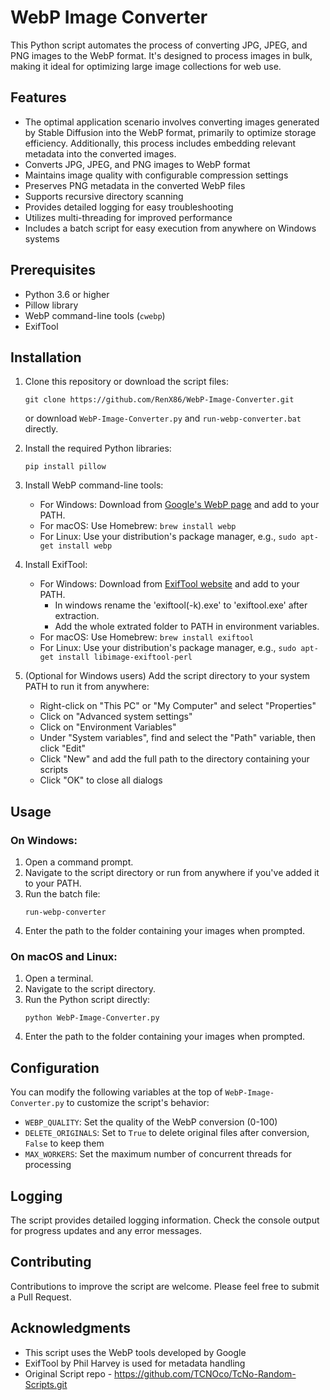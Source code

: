 # WebP Image Converter

This Python script automates the process of converting JPG, JPEG, and PNG images to the WebP format. It's designed to process images in bulk, making it ideal for optimizing large image collections for web use.

## Features
- The optimal application scenario involves converting images generated by Stable Diffusion into the WebP format, primarily to optimize storage efficiency. Additionally, this process includes embedding relevant metadata into the converted images.
- Converts JPG, JPEG, and PNG images to WebP format
- Maintains image quality with configurable compression settings
- Preserves PNG metadata in the converted WebP files
- Supports recursive directory scanning
- Provides detailed logging for easy troubleshooting
- Utilizes multi-threading for improved performance
- Includes a batch script for easy execution from anywhere on Windows systems

## Prerequisites

- Python 3.6 or higher
- Pillow library
- WebP command-line tools (`cwebp`)
- ExifTool

## Installation

1. Clone this repository or download the script files:
   ```
   git clone https://github.com/RenX86/WebP-Image-Converter.git
   ```
   or download `WebP-Image-Converter.py` and `run-webp-converter.bat` directly.

2. Install the required Python libraries:
   ```
   pip install pillow
   ```

3. Install WebP command-line tools:
   - For Windows: Download from [Google's WebP page](https://developers.google.com/speed/webp/download) and add to your PATH.
   - For macOS: Use Homebrew: `brew install webp`
   - For Linux: Use your distribution's package manager, e.g., `sudo apt-get install webp`

4. Install ExifTool: 
   - For Windows: Download from [ExifTool website](https://exiftool.org/) and add to your PATH.
      - In windows rename the 'exiftool(-k).exe' to 'exiftool.exe' after extraction.
      - Add the whole extrated folder to PATH in environment variables.
   - For macOS: Use Homebrew: `brew install exiftool`
   - For Linux: Use your distribution's package manager, e.g., `sudo apt-get install libimage-exiftool-perl`

5. (Optional for Windows users) Add the script directory to your system PATH to run it from anywhere:
   - Right-click on "This PC" or "My Computer" and select "Properties"
   - Click on "Advanced system settings"
   - Click on "Environment Variables"
   - Under "System variables", find and select the "Path" variable, then click "Edit"
   - Click "New" and add the full path to the directory containing your scripts
   - Click "OK" to close all dialogs

## Usage

### On Windows:

1. Open a command prompt.
2. Navigate to the script directory or run from anywhere if you've added it to your PATH.
3. Run the batch file:
   ```
   run-webp-converter
   ```
4. Enter the path to the folder containing your images when prompted.

### On macOS and Linux:

1. Open a terminal.
2. Navigate to the script directory.
3. Run the Python script directly:
   ```
   python WebP-Image-Converter.py
   ```
4. Enter the path to the folder containing your images when prompted.

## Configuration

You can modify the following variables at the top of `WebP-Image-Converter.py` to customize the script's behavior:

- `WEBP_QUALITY`: Set the quality of the WebP conversion (0-100)
- `DELETE_ORIGINALS`: Set to `True` to delete original files after conversion, `False` to keep them
- `MAX_WORKERS`: Set the maximum number of concurrent threads for processing

## Logging

The script provides detailed logging information. Check the console output for progress updates and any error messages.

## Contributing

Contributions to improve the script are welcome. Please feel free to submit a Pull Request.

## Acknowledgments

- This script uses the WebP tools developed by Google
- ExifTool by Phil Harvey is used for metadata handling
- Original Script repo - https://github.com/TCNOco/TcNo-Random-Scripts.git
